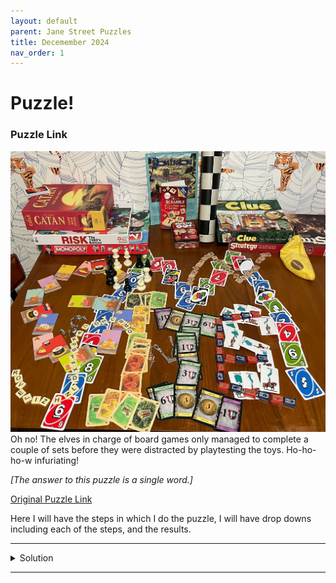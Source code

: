 ```yaml
---
layout: default
parent: Jane Street Puzzles
title: Decemember 2024
nav_order: 1 
---
```

# Puzzle!

### Puzzle Link
![](/assets/images/JS_Images/Jane_Street_Dec_Image.jpg)
Oh no! The elves in charge of board games only managed to complete a couple of sets before they were distracted by playtesting the toys. Ho-ho-ho-w infuriating! 

*\[The answer to this puzzle is a single word.\]*

[Original Puzzle Link]

Here I will have the steps in which I do the puzzle, I will have drop downs including each of the steps, and the results. 

---
<details markdown="block">
<summary>Solution  </summary>
First and foremost we see that the game pieces form letters.
Using the game boxes/instructions in the back, we order the letter the game pieces form.

- **UNO**: M
- **Catan**: I
- **Risk**: S
- **Monopoly**: S
- **Dominion**: I
- **Scrabble**: N
- **Sushi Go**: G
- **Chess**: O
- **Clue**: N
- **Stratego**: E
- **Bananagrams**: S

We can see that the letters form the word "MISSINGONES", and upon caferul observation you can realize that each of displayed pieces, have one "object" missing.

Take UNO, UNO has 4 "categories" of cards, 
- Red
- Yellow
- Green
- Blue

With a quick observation we can see that no Yellow cards were used in the construction of the "M".

We take that principle and apply it to the other games categories.
- **UNO**: Green, Blue, Red, *Yellow*
- **Catan**: Has 5 resource cards, of which *Ore* is missing.
- **Risk**: All the teal colored are Asian countries/regions, of which *Ural* is missing
- **Monopoly**: _____
- **Dominion**: Of the 7 Base resouce cards *Silver* is missing.
- **Scrabble**: Of the 26 letters, *U* is Missing
- **Sushi Go**: Of the base set cards the *Nigiri* card is missing.
- **Chess**: The *Kings* for both black and white are missing.
- **Clue**: _____
- **Stratego**: They have an older version of Stratego of which 8 -> *Miner* is missing.
- **Bananagrams**: Is Missing the letter Y.

After a bit of looking you will realize that Monopoly and clue have no missing pieces and that would be correct.
Inside our final answer we will treat those 2 as "Spaces".

In the order I presented (which was the same order in which we derived "MISSING ONES"), reading the first letter of every missing "one" would give us the phrase

**"YOU SUNK MY _"**

Upon a quick search we find that **"Battleship"** is the missing word, and also our final answer.

</details>





---
[Original Puzzle Link]: https://www.janestreet.com/puzzles/games-night-index/